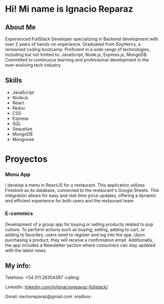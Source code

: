 # Hi! Mi name is Ignacio Reparaz

## About Me
<p>Experienced FullStack Developer specializing in Backend development with over 2 years of hands-on experience. 
 Graduated from SoyHenry, a renowned coding bootcamp. Proficient in a wide range of technologies, 
 including but not limited to: JavaScript, Node.js, Express.js, MongoDB. Committed to continuous learning and 
 professional development in the ever-evolving tech industry</p>

## Skills
<ul> 
   <li>JavaScript</li>
    <li>NodeJs</li>
    <li>React</li>
    <li>Redux</li>
    <li>CSS</li>
    <li>Express</li>
    <li>SQL</li>
    <li>Sequelize</li>
    <li>MongoDB</li>
    <li>Mongoose</li>
</ul>

# Proyectos
<h3>Menu App</h3>
<p> 
I develop a menu in ReactJS for a restaurant. This application utilizes Firestore as its database,  connected to the 
restaurant's Google Sheets. This integration allows for easy and real-time price updates, offering  a dynamic and 
efficient experience for both users and the restaurant team
</p>


<h3>E-commics</h3>
<p>Development of a group app for buying or selling products related to pop culture. To perform actions such as buying, selling, adding to cart, or adding to favorites, users need to register and log into the app. Upon purchasing a product, they will receive a confirmation email. Additionally, the app includes a Newsletter section where consumers can stay updated with the latest news.
</p>

## My info:
<p>Telefono: +54 011 26354397 :calling:</p>
<p>LinkedIn: <a href='https://www.linkedin.com/in/ignacioreparaz-fullstack/'> linkedin.com/in/ignacioreparaz-fullstack/ </a></p>
<p>Gmail: nachoreparaz@gmail.com :mailbox:</p> 
